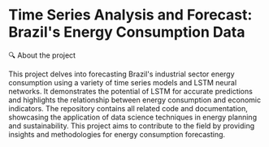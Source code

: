 # Time Series Analysis and Forecast: Brazil's Energy Consumption Data

🔍 About the project

This project delves into forecasting Brazil's industrial sector energy consumption using a variety of time series models and LSTM neural networks. It demonstrates the potential of LSTM for accurate predictions and highlights the relationship between energy consumption and economic indicators. The repository contains all related code and documentation, showcasing the application of data science techniques in energy planning and sustainability. This project aims to contribute to the field by providing insights and methodologies for energy consumption forecasting.